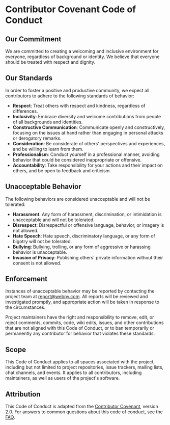 # Contributor Covenant Code of Conduct

## Our Commitment

We are committed to creating a welcoming and inclusive environment for everyone, regardless of background or identity. We believe that everyone should be treated with respect and dignity.

## Our Standards

In order to foster a positive and productive community, we expect all contributors to adhere to the following standards of behavior:

- **Respect**: Treat others with respect and kindness, regardless of differences.
- **Inclusivity**: Embrace diversity and welcome contributions from people of all backgrounds and identities.
- **Constructive Communication**: Communicate openly and constructively, focusing on the issues at hand rather than engaging in personal attacks or derogatory remarks.
- **Consideration**: Be considerate of others' perspectives and experiences, and be willing to learn from them.
- **Professionalism**: Conduct yourself in a professional manner, avoiding behavior that could be considered inappropriate or offensive.
- **Accountability**: Take responsibility for your actions and their impact on others, and be open to feedback and criticism.

## Unacceptable Behavior

The following behaviors are considered unacceptable and will not be tolerated:

- **Harassment**: Any form of harassment, discrimination, or intimidation is unacceptable and will not be tolerated.
- **Disrespect**: Disrespectful or offensive language, behavior, or imagery is not allowed.
- **Hate Speech**: Hate speech, discriminatory language, or any form of bigotry will not be tolerated.
- **Bullying**: Bullying, trolling, or any form of aggressive or harassing behavior is unacceptable.
- **Invasion of Privacy**: Publishing others' private information without their consent is not allowed.

## Enforcement

Instances of unacceptable behavior may be reported by contacting the project team at [report@webpy.com](mailto:report@webpy.com). All reports will be reviewed and investigated promptly, and appropriate action will be taken in response to the circumstances.

Project maintainers have the right and responsibility to remove, edit, or reject comments, commits, code, wiki edits, issues, and other contributions that are not aligned with this Code of Conduct, or to ban temporarily or permanently any contributor for behavior that violates these standards.

## Scope

This Code of Conduct applies to all spaces associated with the project, including but not limited to project repositories, issue trackers, mailing lists, chat channels, and events. It applies to all contributors, including maintainers, as well as users of the project's software.

## Attribution

This Code of Conduct is adapted from the [Contributor Covenant](https://www.contributor-covenant.org/version/2/0/code_of_conduct.html), version 2.0. For answers to common questions about this code of conduct, see the [FAQ](https://www.contributor-covenant.org/faq).
